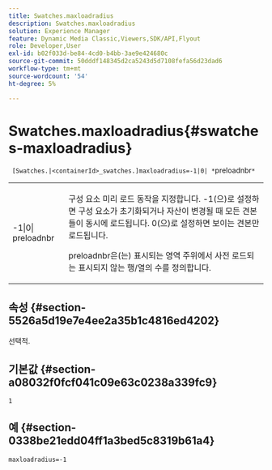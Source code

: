 ```yaml
---
title: Swatches.maxloadradius
description: Swatches.maxloadradius
solution: Experience Manager
feature: Dynamic Media Classic,Viewers,SDK/API,Flyout
role: Developer,User
exl-id: b02f033d-be84-4cd0-b4bb-3ae9e424680c
source-git-commit: 50dddf148345d2ca5243d5d7108fefa56d23dad6
workflow-type: tm+mt
source-wordcount: '54'
ht-degree: 5%

---
```


# Swatches.maxloadradius{#swatches-maxloadradius}

` [Swatches.|<containerId>_swatches.]maxloadradius=-1|0| *`preloadnbr`*`

<table id="table_4A27394B6B4347D69CAC5A59EE0FBC6F"> 
 <tbody> 
  <tr> 
   <td colname="col1"> <p><span class="codeph"> -1|0|<span class="varname"> preloadnbr</span></span> </p> </td> 
   <td colname="col2"> <p> 구성 요소 미리 로드 동작을 지정합니다. <span class="codeph"> -1</span>(으)로 설정하면 구성 요소가 초기화되거나 자산이 변경될 때 모든 견본들이 동시에 로드됩니다. <span class="codeph"> 0</span>(으)로 설정하면 보이는 견본만 로드됩니다. </p> <p><span class="codeph"> <span class="varname"> preloadnbr</span></span>은(는) 표시되는 영역 주위에서 사전 로드되는 표시되지 않는 행/열의 수를 정의합니다. </p> </td> 
  </tr> 
 </tbody> 
</table>

## 속성 {#section-5526a5d19e7e4ee2a35b1c4816ed4202}

선택적.

## 기본값 {#section-a08032f0fcf041c09e63c0238a339fc9}

`1`

## 예 {#section-0338be21edd04ff1a3bed5c8319b61a4}

`maxloadradius=-1`
